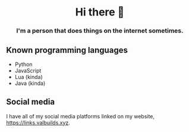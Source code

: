 <div align="center">
 <h1>Hi there 👋</h1>
 <h3>I'm a person that does things on the internet sometimes.</h3>
</div>

## Known programming languages

- Python
- JavaScript
- Lua (kinda)
- Java (kinda)

## Social media

I have all of my social media platforms linked on my website, https://links.valbuilds.xyz.
